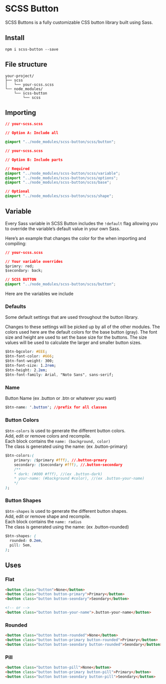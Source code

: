 <h1> SCSS Button</h1>  

SCSS Buttons is a fully customizable CSS button library built using Sass.

## Install

```npm
npm i scss-button --save

```

## File structure
```
your-project/
├── scss
│   └── your-scss.scss
└── node_modules/
    └── scss-button        
        └── scss
```


## Importing
```css
// your-scss.scss

// Option A: Include all

@import "../node_modules/scss-button/scss/button";
```

```css
// your-scss.scss

// Option B: Include parts

// Required
@import "../node_modules/scss-button/scss/variable";
@import "../node_modules/scss-button/scss/options";
@import "../node_modules/scss-button/scss/base";

// Optional
@import "../node_modules/scss-button/scss/shape";
```

## Variable
Every Sass variable in SCSS Button includes the `!default` flag allowing you to override the variable’s default value in your own Sass.

Here’s an example that changes the color for the <body> when importing and compiling:

```css
// your-scss.scss

// Your variable overrides
$primry: red;
$secondary: back;

// SCSS BUTTON
@import "../node_modules/scss-button/scss/button";
```

Here are the variables we include

### Defaults
Some default settings that are used throughout the button library.

Changes to these settings will be picked up by all of the other modules. The colors used here are the default colors for the 
base button (gray). The font size and height are used to set the base size for the buttons. The size values will be used to calculate the larger and smaller button sizes.

```css
$btn-bgcolor: #EEE;
$btn-font-color: #666;
$btn-font-weight: 300;
$btn-font-size: 1.2rem;
$btn-height: 2.2em;
$btn-font-family: Arial, "Noto Sans", sans-serif;
```

### Name
Button Name (ex .button or .btn or whatever you want)
```css
$btn-name: '.button'; //prefix for all classes
```

### Button Colors
`$btn-colors` is used to generate the different button colors. \
Add, edit or remove colors and recompile. \
Each block contains the `name: (background, color)` \
The class is generated using the name: (ex .button-primary)

```css
$btn-colors:(
    primary: ($primary #fff), //.button-prmary
    secondary: ($secondary #fff), //.button-secondary
    /**
    * dark: (#000 #fff), //(ex .button-dark)
    * your-name: (#background #color), //(ex .button-your-name)
    */
);
```

### Button Shapes
`$btn-shapes` is used to generate the different button shapes. \
Add, edit or remove shape and recompile. \
Each block contains the `name: radius` \
The class is generated using the name: (ex .button-rounded)

```css
$btn-shapes: (
  rounded: 0.2em,
  pill: 5em,
);
```

## Uses

### Flat
```html
<button class="button">None</button>
<button class="button button-primary">Primary</button>
<button class="button button-seondary">Seondary</button>

<!-- or -->
<button class="button button-your-name">.button-your-name</button>
```

### Rounded
```html
<button class="button button-rounded">None</button>
<button class="button button-primary button-rounded">Primary</button>
<button class="button button-seondary button-rounded">Seondary</button>
```

### Pill
```html
<button class="button button-pill">None</button>
<button class="button button-primary button-pill">Primary</button>
<button class="button button-seondary button-pill">Seondary</button>
```







